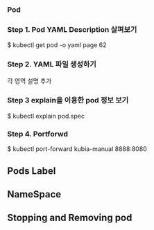 ### Pod


### Step 1. Pod YAML Description 살펴보기 

$ kubectl get pod <pod-name> -o yaml
page 62


### Step 2. YAML 파일 생성하기

각 영역 설명 추가 

### Step 3 explain을 이용한 pod 정보 보기 

$ kubectl explain pod.spec


### Step 4. Portforwd
$ kubectl port-forward kubia-manual 8888:8080


## Pods Label 

## NameSpace

## Stopping and Removing pod